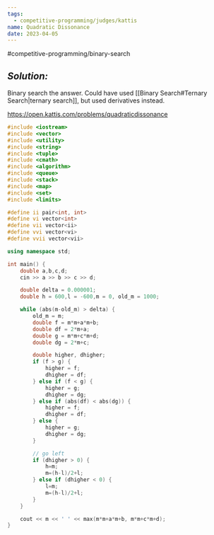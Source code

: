 ```yaml
---
tags:
  - competitive-programming/judges/kattis
name: Quadratic Dissonance
date: 2023-04-05
---
```

#competitive-programming/binary-search
## _Solution:_
Binary search the answer. Could have used [[Binary Search#Ternary Search|ternary search]], but used derivatives instead.

https://open.kattis.com/problems/quadraticdissonance
```cpp
#include <iostream>
#include <vector>
#include <utility>
#include <string>
#include <tuple>
#include <cmath>
#include <algorithm>
#include <queue>
#include <stack>
#include <map>
#include <set>
#include <limits>

#define ii pair<int, int>
#define vi vector<int>
#define vii vector<ii>
#define vvi vector<vi>
#define vvii vector<vii>

using namespace std;

int main() {
    double a,b,c,d;
    cin >> a >> b >> c >> d;

    double delta = 0.000001;
    double h = 600,l = -600,m = 0, old_m = 1000;

    while (abs(m-old_m) > delta) {
        old_m = m;
        double f = m*m+a*m+b;
        double df = 2*m+a;
        double g = m*m+c*m+d;
        double dg = 2*m+c;

        double higher, dhigher;
        if (f > g) {
            higher = f;
            dhigher = df;
        } else if (f < g) {
            higher = g;
            dhigher = dg;
        } else if (abs(df) < abs(dg)) {
            higher = f;
            dhigher = df;
        } else {
            higher = g;
            dhigher = dg;
        }

        // go left
        if (dhigher > 0) {
            h=m;
            m=(h-l)/2+l;
        } else if (dhigher < 0) {
            l=m;
            m=(h-l)/2+l;
        }
    }

    cout << m << ' ' << max(m*m+a*m+b, m*m+c*m+d);
}
```